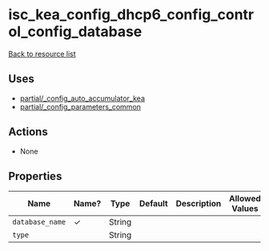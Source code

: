 # isc_kea_config_dhcp6_config_control_config_database

[Back to resource list](../README.md#resources)

## Uses

- [partial/_config_auto_accumulator_kea](partial/isc_kea__config_auto_accumulator_kea.md)
- [partial/_config_parameters_common](partial/isc_kea__config_parameters_common.md)

## Actions

- None

## Properties

| Name            | Name? | Type   | Default | Description | Allowed Values |
| --------------- | ----- | ------ | ------- | ----------- | -------------- |
| `database_name` | ✓     | String |         |             |                |
| `type`          |       | String |         |             |                |
